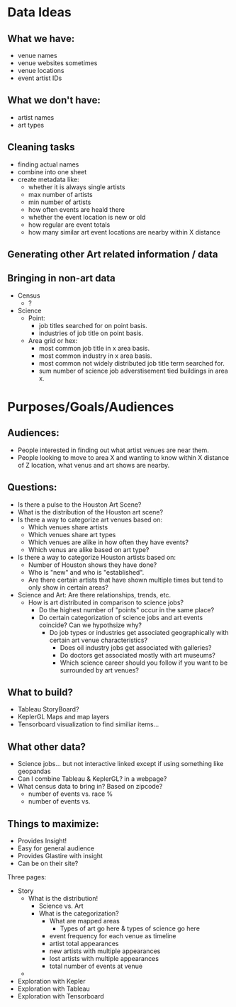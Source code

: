

# Data Ideas

## What we have:
- venue names
- venue websites sometimes
- venue locations
- event artist IDs

## What we don't have:
- artist names
- art types

## Cleaning tasks
- finding actual names
- combine into one sheet
- create metadata like:
	- whether it is always single artists
	- max number of artists
	- min number of artists
	- how often events are heald there
	- whether the event location is new or old
	- how regular are event totals
	- how many similar art event locations are nearby within X distance


## Generating other Art related information / data



## Bringing in non-art data
- Census
	- ?
- Science
	- Point:
		- job titles searched for on point basis.
		- industries of job title on point basis.
	- Area grid or hex:
		- most common job title in x area basis.
		- most common industry in x area basis.
		- most common not widely distributed job title term searched for.
		- sum number of science job adverstisement tied buildings in area x.

# Purposes/Goals/Audiences

## Audiences:
- People interested in finding out what artist venues are near them.
- People looking to move to area X and wanting to know within X distance of Z location, what venus and art shows are nearby. 

## Questions:
- Is there a pulse to the Houston Art Scene?
- What is the distribution of the Houston art scene?
- Is there a way to categorize art venues based on:
	- Which venues share artists
	- Which venues share art types
	- Which venues are alike in how often they have events?
	- Which venus are alike based on art type?
- Is there a way to categorize Houston artists based on:
	- Number of Houston shows they have done?
	- Who is "new" and who is "established". 
	- Are there certain artists that have shown multiple times but tend to only show in certain areas?
- Science and Art: Are there relationships, trends, etc. 
	- How is art distributed in comparison to science jobs?
		- Do the highest number of "points" occur in the same place?
		- Do certain categorization of science jobs and art events coincide? Can we hypothsize why?
			- Do job types or industries get associated geographically with certain art venue characteristics?
				- Does oil industry jobs get associated with galleries?
				- Do doctors get associated mostly with art museums?
				- Which science career should you follow if you want to be surrounded by art venues? 

## What to build?
- Tableau StoryBoard?
- KeplerGL Maps and map layers
- Tensorboard visualization to find similiar items...

## What other data?
- Science jobs... but not interactive linked except if using something like geopandas
- Can I combine Tableau & KeplerGL? in a webpage?
- What census data to bring in? Based on zipcode? 
	- number of events vs. race % 
	- number of events vs. 


## Things to maximize:
- Provides Insight!
- Easy for general audience
- Provides Glastire with insight
- Can be on their site?

Three pages:
- Story
	- What is the distribution! 
		- Science vs. Art
		- What is the categorization?
			- What are mapped areas
				- Types of art go here & types of science go here
			- event frequency for each venue as timeline
			- artist total appearances
			- new artists with multiple appearances 
			- lost artists with multiple appearances
			- total number of events at venue
	- 
- Exploration with Kepler
- Exploration with Tableau
- Exploration with Tensorboard


